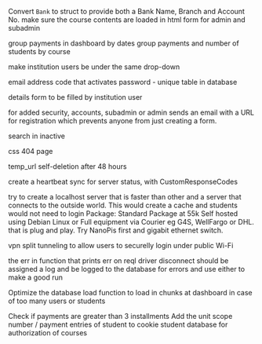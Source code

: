 Convert `Bank` to struct to provide both a Bank Name, Branch and Account No.
make sure the course contents are loaded in html form for admin and subadmin

group payments in dashboard by dates
group payments and number of students by course

make institution users be under the same drop-down

email address code that activates password - unique table in database

details form to be filled by institution user

for added security, accounts, subadmin or admin sends an email with a URL for registration which prevents anyone from just creating a form.

search in inactive

css 404 page

temp_url self-deletion after 48 hours

create a heartbeat sync for server status, with CustomResponseCodes

try to create a localhost server that is faster than other and a server that connects to the outside world. This would create a cache and students would not need to login
Package: Standard Package at 55k
Self hosted using Debian Linux or
Full equipment via Courier eg G4S, WellFargo or DHL. that is plug and play. Try NanoPis first and gigabit ethernet switch.

vpn split tunneling to allow users to securelly login under public Wi-Fi

the err in function that prints err on reql driver disconnect should be assigned a log and be logged to the database for errors and use either to make a good run

Optimize the database load function to load in chunks at dashboard in case of too many users or students

Check if payments are greater than 3 installments
Add the unit scope number / payment entries of student to cookie student database for authorization of courses
